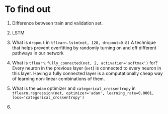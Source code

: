 # To find out

1. Difference between train and validation set.

1. LSTM

1. What is `dropout` in `tflearn.lstm(net, 128, dropout=0.8)`
A technique that helps prevent overfitting by randomly turning on and off different pathways in our network

1. What is `tflearn.fully_connected(net, 2, activation='softmax')` for?
Every neuron in the previous layer (`net`) is connected to every neuron in this layer. Having a fully connected layer is a computationally cheap way of learning non-linear combinations of them.
1. What is the `adam` optimizer and `categorical_crossentropy` in `tflearn.regression(net, optimizer='adam', learning_rate=0.0001, loss='categorical_crossentropy')`

1.
